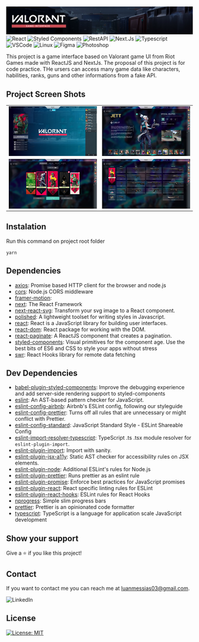 ![Valorant Game Interface](https://github.com/luanmessias/valorant-game-interface/blob/main/public/img/readme/banner.jpg?raw=true)
![React](https://img.shields.io/badge/React-61DAFB?style=flat-square&logo=React&logoColor=black)
![Styled Components](https://img.shields.io/badge/Styled_Components-CC6699?style=flat-square&logo=styled-components&logoColor=white)
![RestAPI](https://img.shields.io/badge/Rest_API-637984?style=flat-square&logo=gear&logoColor=white)
![Next.Js](https://img.shields.io/badge/Next.Js-000000?style=flat-square&logo=Next.Js&logoColor=white)
![Typescript](https://img.shields.io/badge/Typescript-3178C6?style=flat-square&logo=typescript&logoColor=white)
![VSCode](https://img.shields.io/badge/VSCode-007ACC?style=flat-square&logo=visual-studio-code&logoColor=white)
![Linux](https://img.shields.io/badge/Linux-FCC624?style=flat-square&logo=linux&logoColor=black)
![Figma](https://img.shields.io/badge/Figma-F24E1E?style=flat-square&logo=Figma&logoColor=white)
![Photoshop](https://img.shields.io/badge/Photoshop-31A8FF?style=flat-square&logo=Adobe-Photoshop&logoColor=white)


This project is a game interface based on Valorant game UI from Riot Games made with ReactJS and NextJs. The proposal of this project is for code practice. THe ursers can access many game data like characters, habilities, ranks, guns and other informations from a fake API.

## Project Screen Shots
| | |
|-|-|
|![Screenshot 1](https://github.com/luanmessias/valorant-game-interface/blob/main/public/img/readme/screenshot_1.jpg?raw=true)|![Screenshot 2](https://github.com/luanmessias/valorant-game-interface/blob/main/public/img/readme/screenshot_2.jpg?raw=true)|
|![Screenshot 3](https://github.com/luanmessias/valorant-game-interface/blob/main/public/img/readme/screenshot_3.jpg?raw=true)|![Screenshot 5](https://github.com/luanmessias/valorant-game-interface/blob/main/public/img/readme/screenshot_5.jpg?raw=true)|






## Instalation
Run this command on project root folder
```
yarn
```

## Dependencies
- [axios](https://ghub.io/axios): Promise based HTTP client for the browser and node.js
- [cors](https://ghub.io/cors): Node.js CORS middleware
- [framer-motion](https://ghub.io/framer-motion): 
- [next](https://ghub.io/next): The React Framework
- [next-react-svg](https://ghub.io/next-react-svg): Transform your svg image to a React component.
- [polished](https://ghub.io/polished): A lightweight toolset for writing styles in Javascript.
- [react](https://ghub.io/react): React is a JavaScript library for building user interfaces.
- [react-dom](https://ghub.io/react-dom): React package for working with the DOM.
- [react-paginate](https://ghub.io/react-paginate): A ReactJS component that creates a pagination.
- [styled-components](https://ghub.io/styled-components): Visual primitives for the component age. Use the best bits of ES6 and CSS to style your apps without stress
- [swr](https://ghub.io/swr): React Hooks library for remote data fetching

## Dev Dependencies
- [babel-plugin-styled-components](https://ghub.io/babel-plugin-styled-components): Improve the debugging experience and add server-side rendering support to styled-components
- [eslint](https://ghub.io/eslint): An AST-based pattern checker for JavaScript.
- [eslint-config-airbnb](https://ghub.io/eslint-config-airbnb): Airbnb&#39;s ESLint config, following our styleguide
- [eslint-config-prettier](https://ghub.io/eslint-config-prettier): Turns off all rules that are unnecessary or might conflict with Prettier.
- [eslint-config-standard](https://ghub.io/eslint-config-standard): JavaScript Standard Style - ESLint Shareable Config
- [eslint-import-resolver-typescript](https://ghub.io/eslint-import-resolver-typescript): TypeScript .ts .tsx module resolver for `eslint-plugin-import`.
- [eslint-plugin-import](https://ghub.io/eslint-plugin-import): Import with sanity.
- [eslint-plugin-jsx-a11y](https://ghub.io/eslint-plugin-jsx-a11y): Static AST checker for accessibility rules on JSX elements.
- [eslint-plugin-node](https://ghub.io/eslint-plugin-node): Additional ESLint&#39;s rules for Node.js
- [eslint-plugin-prettier](https://ghub.io/eslint-plugin-prettier): Runs prettier as an eslint rule
- [eslint-plugin-promise](https://ghub.io/eslint-plugin-promise): Enforce best practices for JavaScript promises
- [eslint-plugin-react](https://ghub.io/eslint-plugin-react): React specific linting rules for ESLint
- [eslint-plugin-react-hooks](https://ghub.io/eslint-plugin-react-hooks): ESLint rules for React Hooks
- [nprogress](https://ghub.io/nprogress): Simple slim progress bars
- [prettier](https://ghub.io/prettier): Prettier is an opinionated code formatter
- [typescript](https://ghub.io/typescript): TypeScript is a language for application scale JavaScript development

## Show your support

Give a ⭐️ if you like this project!

## Contact
If you want to contact me you can reach me at <luanmessias03@gmail.com>.

![LinkedIn](https://img.shields.io/badge/LinkedIn-0A66C2?style=for-the-badge&logo=linkedin&logoColor=white)

## License
[![License: MIT](https://img.shields.io/badge/License-MIT-yellow.svg)](https://opensource.org/licenses/MIT)


